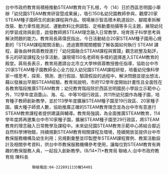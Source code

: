 台中市政府教育局積極推動STEAM教育向下扎根，今（14）日於西區忠明國小舉辦「幼兒園STEAM教育研習暨成果展」，吸引150名幼兒園教師參與，觀摩20家STEAM種子園師生的創新課程與作品。現場展示智高積木軌道設計、腳踏車拆解改裝、動力車性能測試、運動飲料比例調製、定格動畫拍攝等多元主題，展現幼兒的學習成效與創意，啟發教師將STEAM理念融入日常教學，培育孩子科學思考與解決問題的能力。教育局長蔣偉民指出，今日活動結合20家STEAM種子園用心規劃的「STEAM課程闖關活動」，透過實際闖關體驗了解各園如何執行 STEAM 課程，最後由林佩蓉教授進行「幼兒園融合STEAM課程與實踐」觀念統整及點評，多元的研習課程及分享活動，讓現場150名老師有多樣的選擇進入STEAM教育的殿堂。蔣局長表示，教育局邀請台北市立大學林佩蓉教授擔任指導，協助台中市20家STEAM種子園教師全心全力投入幼兒園STEAM課程研發，培養幼兒像科學家一樣思考，探索、預測、進行假設、驗證假設的過程中，解決問題並提出想法，藉以發展出早期STEAM經驗。教育局說明，市府112學年度開始計畫性且全面性在各教育階段推廣STEAM教育；幼兒教育階段除於西區忠明國民小學設立示範中心外，112學年度涵蓋山、海、屯、中等10個行政區，共11所幼兒園作為種子園，培育種子教師創新教學，並於113學年度擴展STEAM種子園至19行政區、20家種子園，擴大種子師資人數，協助推廣正確的STEAM教育理念並為台中市有意進行STEAM教育課程者提供建議與輔導。教育局強調，為全面推廣STEAM教育，114學年度將再邀集台中市10家種子園，擴展STEAM種子園至29行政區，將STEAM教育的理念融入日常教學及課程中。未來幼兒園STEAM教育示範中心將結合鄰近自然科學博物館，持續規劃STEAM教育相關課程及環境，陸續開放並提供台中市教保服務機構及幼生利用；另規劃彙整並印製歷年STEAM課程實例、教案活動設計及相關參考資料，供台中市教保服務機構參考使用，讓每位對STEAM教育有興趣的教保服務人員，一起投入創新教學。(8/14*7)*教育局
                聯絡人:台中市政府教育局 陳科長
            
                聯絡電話:04-22289111分機54401
            